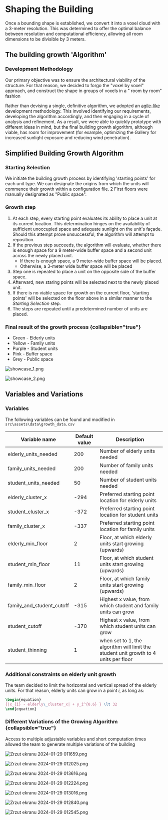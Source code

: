 # Shaping the Building

Once a bounding shape is established, we convert it into a voxel cloud with a 3-meter resolution.
This was determined to offer the optimal balance between resolution and computational efficiency,
allowing all room dimensions to be divisible by 3 meters.

## The building growth 'Algorithm'

### Development Methodology

Our primary objective was to ensure the architectural viability of the structure.
For that reason, we decided to forgo the "voxel by voxel" approach, and construct the shape in groups of voxels in a "
room by room" fashion

Rather than devising a single, definitive algorithm, we adopted
an [agile-like](https://en.wikipedia.org/wiki/Agile_software_development) development methodology.
This involved identifying our requirements, developing the algorithm accordingly, and then engaging in a cycle of
analysis and refinement.
As a result, we were able to quickly prototype with different ideas in mind,
but the final building growth algorithm, although viable, has room for improvement (for example, optimizing the
Gallery for increased sunlight exposure and reducing wind penetration).

## Simplified Building Growth Algorithm

### Starting Selection

We initiate the building growth process by identifying 'starting points' for each unit type.
We can designate the origins from which the units will commence their growth within a configuration file.
2 First floors were manually designated as "Public space".

### Growth step

1. At each step, every starting point evaluates its ability to place a unit at its current location. This determination
   hinges on the availability of sufficient unoccupied space and adequate sunlight on the unit's façade. Should this
   attempt prove unsuccessful, the algorithm will attempt to reposition.
2. If the previous step succeeds, the algorithm will evaluate, whether there is enough space for a 9 meter-wide buffer
   space and a second unit across the newly placed unit.
    - If there is enough space, a 9 meter-wide buffer space will be placed.
    - Otherwise, a 3-meter wide buffer space will be placed
3. Step one is repeated to place a unit on the opposite side of the buffer space.
4. Afterward, new staring points will be selected next to the newly placed unit.
5. If there is no viable space for growth on the current floor, 'starting points' will be selected on the floor above in
   a similar manner to the *Starting Selection* step.
6. The steps are repeated until a predetermined number of units are placed.

### Final result of the growth process {collapsible="true"}

- Green - Elderly units
- Yellow - Family units
- Purple - Student units
- Pink - Buffer space
- Grey - Public space

![showcase_1.png](showcase_1.png)

![showcase_2.png](showcase_2.png)

## Variables and Variations

### Variables

The following variables can be found and modified in `src\assets\data\growth_data.csv`

| Variable name             | Default value | Description                                                                          |
|---------------------------|---------------|--------------------------------------------------------------------------------------|
| elderly_units_needed      | 200           | Number of elderly units needed                                                       |
| family_units_needed       | 200           | Number of family units needed                                                        |
| student_units_needed      | 50            | Number of student units needed                                                       |
| elderly_cluster_x         | -294          | Preferred starting point location for elderly units                                  |
| student_cluster_x         | -372          | Preferred starting point location for student units                                  |
| family_cluster_x          | -337          | Preferred starting point location for family units                                   |
| elderly_min_floor         | 2             | Floor, at which elderly units start growing (upwards)                                |
| student_min_floor         | 11            | Floor, at which student units start growing (upwards)                                |
| family_min_floor          | 2             | Floor, at which family units start growing (upwards)                                 |
| family_and_student_cutoff | -315          | Highest x value, from which student and family units can grow                        |
| student_cutoff            | -370          | Highest x value, from which student units can grow                                   |
| student_thinning          | 1             | when set to 1, the algorithm will limit the student unit growth to 4 units per floor |        

### Additional constraints on elderly unit growth

The team decided to limit the horizontal and vertical spread of the elderly units.
For that reason, elderly units can grow in a point *i*, as long as:

```tex
\begin{equation}
{|x_{i} - elderly\_cluster_x| + y_i^{0.6} } \lt 32
\end{equation}
```

### Different Variations of the Growing Algorithm {collapsible="true"}

Access to multiple adjustable variables and short computation times allowed the team to generate multiple variations of the building

![Zrzut ekranu 2024-01-29 011659.png](Zrzut_ekranu_2024-01-29_011659.png)

![Zrzut ekranu 2024-01-29 012025.png](Zrzut_ekranu_2024-01-29_012025.png)

![Zrzut ekranu 2024-01-29 013616.png](Zrzut_ekranu_2024-01-29_013616.png)

![Zrzut ekranu 2024-01-29 012224.png](Zrzut_ekranu_2024-01-29_012224.png)

![Zrzut ekranu 2024-01-29 013016.png](Zrzut_ekranu_2024-01-29_013016.png)

![Zrzut ekranu 2024-01-29 012840.png](Zrzut_ekranu_2024-01-29_012840.png)

![Zrzut ekranu 2024-01-29 012545.png](Zrzut_ekranu_2024-01-29_012545.png)